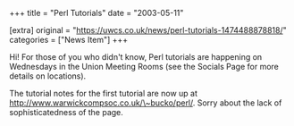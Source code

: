 +++
title = "Perl Tutorials"
date = "2003-05-11"

[extra]
original = "https://uwcs.co.uk/news/perl-tutorials-1474488878818/"    
categories = ["News Item"]
+++

Hi\! For those of you who didn't know, Perl tutorials are happening on Wednesdays in the Union Meeting Rooms (see the Socials Page for more details on locations).

The tutorial notes for the first tutorial are now up at http://www.warwickcompsoc.co.uk/\~bucko/perl/. Sorry about the lack of sophisticatedness of the page.

